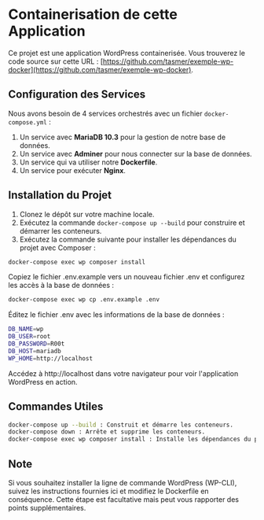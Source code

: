 # Containerisation de cette Application

Ce projet est une application WordPress containerisée. Vous trouverez le code source sur cette URL : [https://github.com/tasmer/exemple-wp-docker](https://github.com/tasmer/exemple-wp-docker).

## Configuration des Services

Nous avons besoin de 4 services orchestrés avec un fichier `docker-compose.yml` :

1. Un service avec **MariaDB 10.3** pour la gestion de notre base de données.
2. Un service avec **Adminer** pour nous connecter sur la base de données.
3. Un service qui va utiliser notre **Dockerfile**.
4. Un service pour exécuter **Nginx**.

## Installation du Projet

1. Clonez le dépôt sur votre machine locale.
2. Exécutez la commande `docker-compose up --build` pour construire et démarrer les conteneurs.
3. Exécutez la commande suivante pour installer les dépendances du projet avec Composer :

```bash
docker-compose exec wp composer install
```

Copiez le fichier .env.example vers un nouveau fichier .env et configurez les accès à la base de données :

```bash
docker-compose exec wp cp .env.example .env
```

Éditez le fichier .env avec les informations de la base de données :

```bash
DB_NAME=wp
DB_USER=root
DB_PASSWORD=R00t
DB_HOST=mariadb
WP_HOME=http://localhost
```

Accédez à http://localhost dans votre navigateur pour voir l'application WordPress en action.

## Commandes Utiles

```bash
docker-compose up --build : Construit et démarre les conteneurs.
docker-compose down : Arrête et supprime les conteneurs.
docker-compose exec wp composer install : Installe les dépendances du projet avec Composer.
```

## Note

Si vous souhaitez installer la ligne de commande WordPress (WP-CLI), suivez les instructions fournies ici et modifiez le Dockerfile en conséquence. Cette étape est facultative mais peut vous rapporter des points supplémentaires.
